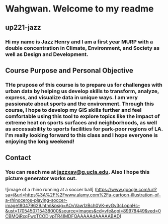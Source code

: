# Wahgwan. Welcome to my readme
## up221-jazz
### Hi my name is Jazz Henry and I am a first year MURP with a double concentration in **Climate, Environment, and Society** as well as **Design and Development**. 
## Course Purpose and Personal Objective
### THe prupose of this course is to prepare us for challenges with urban data by helping us develop skills to transform, analyze, express, and visualize data in unique ways. I am very passionate about sports and the environment. Through this course, I hope to develop my GIS skills further and feel comfortable using this tool to explore topics like the impact of extreme heat on sports surfaces and neighborhoods, as well as accessability to sports facilities for park-poor regions of LA. I'm really looking forward to this class and I hope everyone is enjoying the long weekend!
## Contact
### You can reach me at jazzxav@g.ucla.edu. Also I hope this picture generator works out.
![image of a rhino running at a soccer ball]
(https://www.google.com/url?sa=i&url=https%3A%2F%2Fwww.alamy.com%2Fa-cartoon-illustration-of-a-rhinoceros-playing-soccer-image180479629.html&psig=AOvVaw1zBch0VK-eyGv3cLopnHc-&ust=1705450715438000&source=images&cd=vfe&opi=89978449&ved=0CBMQjRxqFwoTCODivpTR4IMDFQAAAAAdAAAAABAD)
